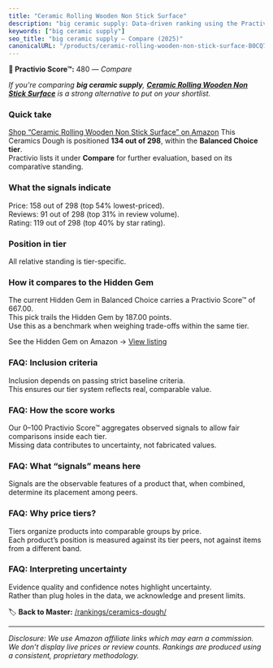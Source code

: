 ```yaml
---
title: "Ceramic Rolling Wooden Non Stick Surface"
description: "big ceramic supply: Data-driven ranking using the Practivio Score™. Positioned by quality, value, demand, findability, momentum."
keywords: ["big ceramic supply"]
seo_title: "big ceramic supply — Compare (2025)"
canonicalURL: "/products/ceramic-rolling-wooden-non-stick-surface-B0CQ7TGKQ1/"
---
```


**🛒 Practivio Score™:** 480 — _Compare_


*If you're comparing **big ceramic supply**, **[Ceramic Rolling Wooden Non Stick Surface](https://www.amazon.com/dp/B0CQ7TGKQ1?tag=practivio-20)** is a strong alternative to put on your shortlist.*
### Quick take
[Shop “Ceramic Rolling Wooden Non Stick Surface” on Amazon](https://www.amazon.com/dp/B0CQ7TGKQ1?tag=practivio-20)
This Ceramics Dough is positioned **134 out of 298**, within the **Balanced Choice tier**.  
Practivio lists it under **Compare** for further evaluation, based on its comparative standing.

### What the signals indicate
Price: 158 out of 298 (top 54% lowest-priced).  
Reviews: 91 out of 298 (top 31% in review volume).  
Rating: 119 out of 298 (top 40% by star rating).  

### Position in tier
All relative standing is tier-specific.

### How it compares to the Hidden Gem
The current Hidden Gem in Balanced Choice carries a Practivio Score™ of 667.00.  
This pick trails the Hidden Gem by 187.00 points.  
Use this as a benchmark when weighing trade-offs within the same tier.  

See the Hidden Gem on Amazon → [View listing](https://www.amazon.com/dp/B001GAP4YA?tag=practivio-20)

### FAQ: Inclusion criteria
Inclusion depends on passing strict baseline criteria.  
This ensures our tier system reflects real, comparable value.

### FAQ: How the score works
Our 0–100 Practivio Score™ aggregates observed signals to allow fair comparisons inside each tier.  
Missing data contributes to uncertainty, not fabricated values.

### FAQ: What “signals” means here
Signals are the observable features of a product that, when combined, determine its placement among peers.

### FAQ: Why price tiers?
Tiers organize products into comparable groups by price.  
Each product’s position is measured against its tier peers, not against items from a different band.

### FAQ: Interpreting uncertainty
Evidence quality and confidence notes highlight uncertainty.  
Rather than plug holes in the data, we acknowledge and present limits.

<!-- Missing template for Compare/CompareWithinPriceClass -->


🏷️ **Back to Master:** [/rankings/ceramics-dough/](/rankings/ceramics-dough/)

---
_Disclosure: We use Amazon affiliate links which may earn a commission. We don’t display live prices or review counts. Rankings are produced using a consistent, proprietary methodology._
